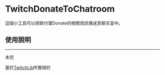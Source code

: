 # TwitchDonateToChatroom

這個小工具可以把歐付寶Donate的相關資訊傳送至聊天室中。

## 使用說明
--------------------------------------------
未完

基於[TwitchLib](https://github.com/TwitchLib/TwitchLib)所實現的
